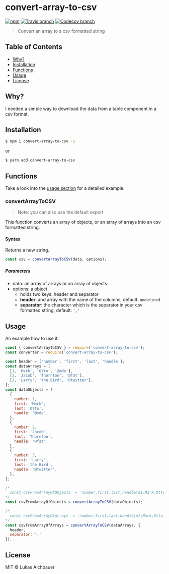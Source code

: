 # convert-array-to-csv

[![npm](https://img.shields.io/npm/v/convert-array-to-csv.svg?style=flat-square)](https://www.npmjs.com/package/convert-array-to-csv)
[![Travis branch](https://img.shields.io/travis/aichbauer/node-convert-array-to-csv/master.svg?style=flat-square)](https://travis-ci.org/aichbauer/node-convert-array-to-csv)
[![Codecov branch](https://img.shields.io/codecov/c/github/aichbauer/node-convert-array-to-csv/master.svg?style=flat-square)](https://codecov.io/gh/aichbauer/node-convert-array-to-csv)

> Convert an array to a csv formatted string

## Table of Contents

* [Why?](#why)
* [Installation](#installation)
* [Functions](#functions)
* [Usage](#usage)
* [License](#license)

## Why?

I needed a simple way to download the data from a table component in a csv format.

## Installation

```sh
$ npm i convert-array-to-csv -S
```

or

```sh
$ yarn add convert-array-to-csv
```

## Functions

Take a look into the [usage section](#usage) for a detailed example.

### convertArrayToCSV

> Note: you can also use the default export.

This function converts an array of objects, or an array of arrays into an csv formatted string.

#### Syntax

Returns a new string.

```js
const csv = convertArrayToCSV(data, options);
```

##### Parameters

* data: an array of arrays or an array of objects
* options: a object
  * holds two keys: header and separator
  * **header**: and array with the name of the columns, default: `undefined`
  * **separator**: the character which is the separator in your csv formatted string, default: `','`

## Usage

An example how to use it.

```js
const { convertArrayToCSV } = require('convert-array-to-csv');
const converter = require('convert-array-to-csv');

const header = ['number', 'first', 'last', 'handle'];
const dataArrays = [
  [1, 'Mark', 'Otto', '@mdo'],
  [2, 'Jacob', 'Thornton', '@fat'],
  [3, 'Larry', 'the Bird', '@twitter'],
];
const dataObjects = [
  {
    number: 1,
    first: 'Mark',
    last: 'Otto',
    handle: '@mdo',
  },
  {
    number: 2,
    first: 'Jacob',
    last: 'Thornton',
    handle: '@fat',
  },
  {
    number: 3,
    first: 'Larry',
    last: 'the Bird',
    handle: '@twitter',
  },
];

/*
  const csvFromArrayOfObjects  = 'number,first,last,handle\n1,Mark,Otto,@mdo\n2,Jacob,Thornton,@fat\n3,Larry,the Bird,@twitter\n';
*/
const csvFromArrayOfObjects = convertArrayToCSV(dataObjects);

/*
  const csvFromArrayOfArrays  = 'number;first;last;handle\n1;Mark;Otto;@mdo\n2;Jacob;Thornton;@fat\n3;Larry;the Bird;@twitter\n';
*/
const csvFromArrayOfArrays = convertArrayToCSV(dataArrays, {
  header,
  separator: ';'
});
```

## License

MIT © Lukas Aichbauer
